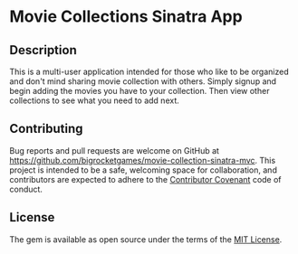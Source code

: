 # Movie Collections Sinatra App

## Description

This is a multi-user application intended for those who like to be organized and don't mind sharing movie collection with others.  Simply signup and begin adding the movies you have to your collection.  Then view other collections to see what you need to add next.

## Contributing

Bug reports and pull requests are welcome on GitHub at https://github.com/bigrocketgames/movie-collection-sinatra-mvc. This project is intended to be a safe, welcoming space for collaboration, and contributors are expected to adhere to the [Contributor Covenant](http://contributor-covenant.org) code of conduct.


## License

The gem is available as open source under the terms of the [MIT License](http://opensource.org/licenses/MIT).
